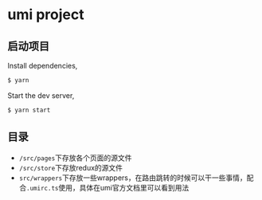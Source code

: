 # umi project

## 启动项目

Install dependencies,

```bash
$ yarn
```

Start the dev server,

```bash
$ yarn start
```

## 目录

+ `/src/pages`下存放各个页面的源文件
+ `/src/store`下存放redux的源文件
+ `src/wrappers`下存放一些wrappers，在路由跳转的时候可以干一些事情，配合`.umirc.ts`使用，具体在umi官方文档里可以看到用法
